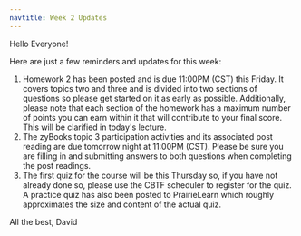 ```yaml
---
navtitle: Week 2 Updates
---
```


Hello Everyone!

Here are just a few reminders and updates for this week:

1. Homework 2 has been posted and is due 11:00PM (CST) this Friday. It covers topics two and three and is divided into two sections of questions so please get started on it as early as possible. Additionally, please note that each section of the homework has a maximum number of points you can earn within it that will contribute to your final score. This will be clarified in today's lecture.
2. The zyBooks topic 3 participation activities and its associated post reading are due tomorrow night at 11:00PM (CST). Please be sure you are filling in and submitting answers to both questions when completing the post readings.
3. The first quiz for the course will be this Thursday so, if you have not already done so, please use the CBTF scheduler to register for the quiz. A practice quiz has also been posted to PrairieLearn which roughly approximates the size and content of the actual quiz.

All the best,
David



